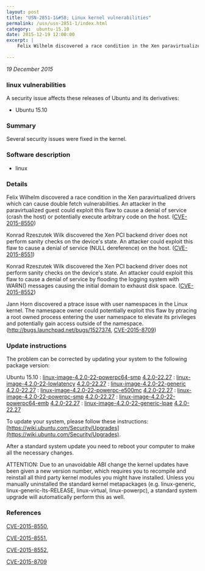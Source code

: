 ```yaml
---
layout: post
title: "USN-2851-1&#58; Linux kernel vulnerabilities"
permalink: /usn/usn-2851-1/index.html
category:  ubuntu-15.10
date: 2015-12-19 12:00:00
excerpt: |
    Felix Wilhelm discovered a race condition in the Xen paravirtualized drivers which can cause double fetch vulnerabilities. An attacker in the paravirtualized guest could exploit this flaw to cause a denial of service (crash the host) or potentially execute arbitrary code on the host. ([CVE-2015-8550](http://people.ubuntu.com/~ubuntu-security/cve/CVE-2015-8550))
    
--- 
```

 
 

*19 December 2015*

### linux vulnerabilities

A security issue affects these releases of Ubuntu and its derivatives:

* Ubuntu 15.10

### Summary

Several security issues were fixed in the kernel. 

### Software description

* linux 

### Details

Felix Wilhelm discovered a race condition in the Xen paravirtualized drivers which can cause double fetch vulnerabilities. An attacker in the paravirtualized guest could exploit this flaw to cause a denial of service (crash the host) or potentially execute arbitrary code on the host. ([CVE-2015-8550](http://people.ubuntu.com/~ubuntu-security/cve/CVE-2015-8550))

Konrad Rzeszutek Wilk discovered the Xen PCI backend driver does not perform sanity checks on the device&#39;s state. An attacker could exploit this flaw to cause a denial of service (NULL dereference) on the host. ([CVE-2015-8551](http://people.ubuntu.com/~ubuntu-security/cve/CVE-2015-8551))

Konrad Rzeszutek Wilk discovered the Xen PCI backend driver does not perform sanity checks on the device&#39;s state. An attacker could exploit this flaw to cause a denial of service by flooding the logging system with WARN() messages causing the initial domain to exhaust disk space. ([CVE-2015-8552](http://people.ubuntu.com/~ubuntu-security/cve/CVE-2015-8552))

Jann Horn discovered a ptrace issue with user namespaces in the Linux kernel. The namespace owner could potentially exploit this flaw by ptracing a root owned process entering the user namespace to elevate its privileges and potentially gain access outside of the namespace. (http://bugs.launchpad.net/bugs/1527374, [CVE-2015-8709](http://people.ubuntu.com/~ubuntu-security/cve/CVE-2015-8709)) 

### Update instructions

The problem can be corrected by updating your system to the following package version:

Ubuntu 15.10
 : [linux-image-4.2.0-22-powerpc64-smp](https://launchpad.net/ubuntu/+source/linux) <span> [4.2.0-22.27](https://launchpad.net/ubuntu/+source/linux/4.2.0-22.27) </span> 
 : [linux-image-4.2.0-22-lowlatency](https://launchpad.net/ubuntu/+source/linux) <span> [4.2.0-22.27](https://launchpad.net/ubuntu/+source/linux/4.2.0-22.27) </span> 
 : [linux-image-4.2.0-22-generic](https://launchpad.net/ubuntu/+source/linux) <span> [4.2.0-22.27](https://launchpad.net/ubuntu/+source/linux/4.2.0-22.27) </span> 
 : [linux-image-4.2.0-22-powerpc-e500mc](https://launchpad.net/ubuntu/+source/linux) <span> [4.2.0-22.27](https://launchpad.net/ubuntu/+source/linux/4.2.0-22.27) </span> 
 : [linux-image-4.2.0-22-powerpc-smp](https://launchpad.net/ubuntu/+source/linux) <span> [4.2.0-22.27](https://launchpad.net/ubuntu/+source/linux/4.2.0-22.27) </span> 
 : [linux-image-4.2.0-22-powerpc64-emb](https://launchpad.net/ubuntu/+source/linux) <span> [4.2.0-22.27](https://launchpad.net/ubuntu/+source/linux/4.2.0-22.27) </span> 
 : [linux-image-4.2.0-22-generic-lpae](https://launchpad.net/ubuntu/+source/linux) <span> [4.2.0-22.27](https://launchpad.net/ubuntu/+source/linux/4.2.0-22.27) </span> 

To update your system, please follow these instructions: [https://wiki.ubuntu.com/Security/Upgrades](https://wiki.ubuntu.com/Security/Upgrades).

After a standard system update you need to reboot your computer to make all the necessary changes.

ATTENTION: Due to an unavoidable ABI change the kernel updates have been given a new version number, which requires you to recompile and reinstall all third party kernel modules you might have installed. Unless you manually uninstalled the standard kernel metapackages (e.g. linux-generic, linux-generic-lts-RELEASE, linux-virtual, linux-powerpc), a standard system upgrade will automatically perform this as well. 

### References

 
 [CVE-2015-8550](http://people.ubuntu.com/~ubuntu-security/cve/CVE-2015-8550), 

 [CVE-2015-8551](http://people.ubuntu.com/~ubuntu-security/cve/CVE-2015-8551), 

 [CVE-2015-8552](http://people.ubuntu.com/~ubuntu-security/cve/CVE-2015-8552), 

 [CVE-2015-8709](http://people.ubuntu.com/~ubuntu-security/cve/CVE-2015-8709)
 

